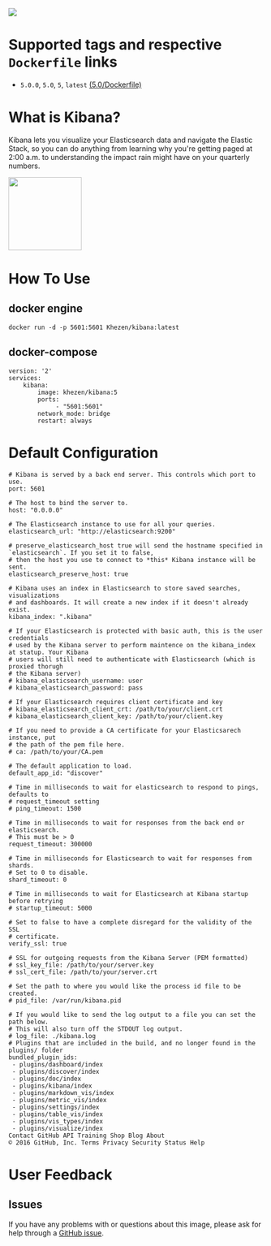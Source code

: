 [![](https://images.microbadger.com/badges/image/khezen/kibana.svg)](https://hub.docker.com/r/khezen/kibana/)
# Supported tags and respective `Dockerfile` links

* `5.0.0`, `5.0`, `5`, `latest` [(5.0/Dockerfile)](https://github.com/Khezen/docker-elasticseach/blob/5.0/Dockerfile)

# What is Kibana?
Kibana lets you visualize your Elasticsearch data and navigate the Elastic Stack, so you can do anything from learning why you're getting paged at 2:00 a.m. to understanding the impact rain might have on your quarterly numbers.

[<img src="https://static-www.elastic.co/fr/assets/blt282ae2420e32fc38/icon-kibana-bb.svg?q=802" width="144" height="144">](https://www.elastic.co/fr/products/kibana)

# How To Use

## docker engine

```
docker run -d -p 5601:5601 Khezen/kibana:latest   
```

## docker-compose
```
version: '2'
services:
    kibana:
        image: khezen/kibana:5
        ports:
             - "5601:5601"
        network_mode: bridge
        restart: always
```

# Default Configuration

```
# Kibana is served by a back end server. This controls which port to use.
port: 5601

# The host to bind the server to.
host: "0.0.0.0"

# The Elasticsearch instance to use for all your queries.
elasticsearch_url: "http://elasticsearch:9200"

# preserve_elasticsearch_host true will send the hostname specified in `elasticsearch`. If you set it to false,
# then the host you use to connect to *this* Kibana instance will be sent.
elasticsearch_preserve_host: true

# Kibana uses an index in Elasticsearch to store saved searches, visualizations
# and dashboards. It will create a new index if it doesn't already exist.
kibana_index: ".kibana"

# If your Elasticsearch is protected with basic auth, this is the user credentials
# used by the Kibana server to perform maintence on the kibana_index at statup. Your Kibana
# users will still need to authenticate with Elasticsearch (which is proxied thorugh
# the Kibana server)
# kibana_elasticsearch_username: user
# kibana_elasticsearch_password: pass

# If your Elasticsearch requires client certificate and key
# kibana_elasticsearch_client_crt: /path/to/your/client.crt
# kibana_elasticsearch_client_key: /path/to/your/client.key

# If you need to provide a CA certificate for your Elasticsarech instance, put
# the path of the pem file here.
# ca: /path/to/your/CA.pem

# The default application to load.
default_app_id: "discover"

# Time in milliseconds to wait for elasticsearch to respond to pings, defaults to
# request_timeout setting
# ping_timeout: 1500

# Time in milliseconds to wait for responses from the back end or elasticsearch.
# This must be > 0
request_timeout: 300000

# Time in milliseconds for Elasticsearch to wait for responses from shards.
# Set to 0 to disable.
shard_timeout: 0

# Time in milliseconds to wait for Elasticsearch at Kibana startup before retrying
# startup_timeout: 5000

# Set to false to have a complete disregard for the validity of the SSL
# certificate.
verify_ssl: true

# SSL for outgoing requests from the Kibana Server (PEM formatted)
# ssl_key_file: /path/to/your/server.key
# ssl_cert_file: /path/to/your/server.crt

# Set the path to where you would like the process id file to be created.
# pid_file: /var/run/kibana.pid

# If you would like to send the log output to a file you can set the path below.
# This will also turn off the STDOUT log output.
# log_file: ./kibana.log
# Plugins that are included in the build, and no longer found in the plugins/ folder
bundled_plugin_ids:
 - plugins/dashboard/index
 - plugins/discover/index
 - plugins/doc/index
 - plugins/kibana/index
 - plugins/markdown_vis/index
 - plugins/metric_vis/index
 - plugins/settings/index
 - plugins/table_vis/index
 - plugins/vis_types/index
 - plugins/visualize/index
Contact GitHub API Training Shop Blog About
© 2016 GitHub, Inc. Terms Privacy Security Status Help
```
# User Feedback
## Issues
If you have any problems with or questions about this image, please ask for help through a [GitHub issue](https://github.com/Khezen/docker-kibana/issues).